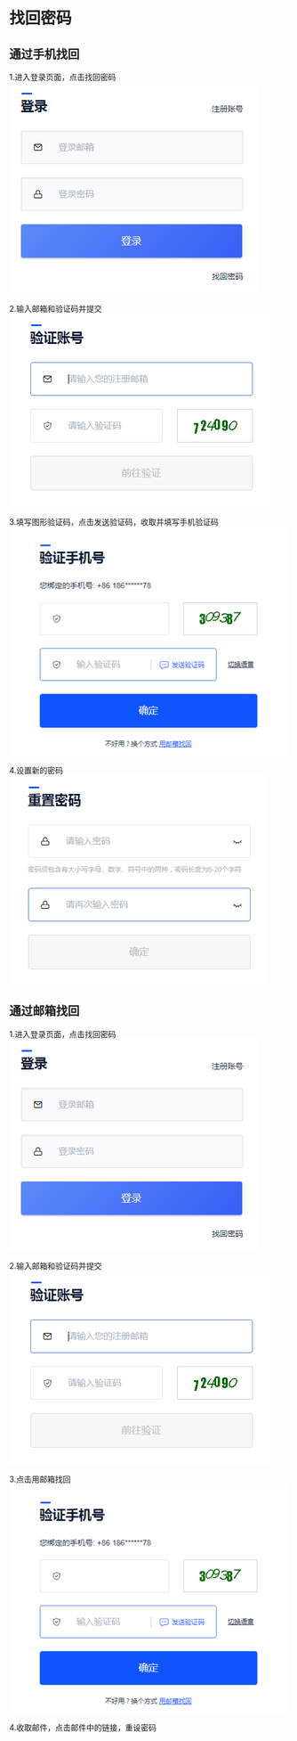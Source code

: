 # 找回密码

## 通过手机找回

1.进入登录页面，点击找回密码  
![](/images/login_20190102163653.png)

2.输入邮箱和验证码并提交  
![](/images/forgetpassword_2018-12-29_10_36_57.png)

3.填写图形验证码，点击发送验证码，收取并填写手机验证码  
![](/images/forgetpassword_2018-12-29_10_39_22.png)

4.设置新的密码  
![](/images/forgetpassword_2018-12-29_10_43_49.png)

## 通过邮箱找回

1.进入登录页面，点击找回密码  
![](/images/login_20190102163653.png)

2.输入邮箱和验证码并提交  
![](/images/forgetpassword_2018-12-29_10_36_57.png)

3.点击用邮箱找回  
![](/images/forgetpassword_2018-12-29_10_39_22.png)

4.收取邮件，点击邮件中的链接，重设密码
